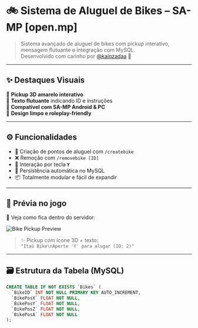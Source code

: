 # 🚲 Sistema de Aluguel de Bikes – SA-MP [open.mp]

> Sistema avançado de aluguel de bikes com pickup interativo, mensagem flutuante e integração com MySQL.  
> Desenvolvido com carinho por [@kaiqzadaa](https://github.com/kaiqzadaa) 💙

---

## ✨ Destaques Visuais

🔸 **Pickup 3D amarelo interativo**  
🔸 **Texto flutuante** indicando ID e instruções  
🔸 **Compatível com SA-MP Android & PC**  
🔸 **Design limpo e roleplay-friendly**

---

## ⚙️ Funcionalidades

- 🔧 Criação de pontos de aluguel com `/createbike`
- ❌ Remoção com `/removebike [ID]`
- 🧲 Interação por tecla **`Y`**
- 🧠 Persistência automática no MySQL
- 📦 Totalmente modular e fácil de expandir

---

## 🧱 Prévia no jogo

📸 Veja como fica dentro do servidor:

![Bike Pickup Preview](https://cdn.discordapp.com/attachments/1387605611797024780/1390327816742113331/Screenshot_20250703-104603.jpg?ex=6867db2e&is=686689ae&hm=2a41424fa4a36089946ff4d04fad5351a2b637c50e037686dadf0d9bcae99292&) <!-- Altere essa URL -->

> ✨ Pickup com ícone 3D + texto:  
> `"Itaú Bike\nAperte 'Y' para alugar (ID: 2)"`

---

## 🗃️ Estrutura da Tabela (MySQL)

```sql
CREATE TABLE IF NOT EXISTS `Bikes` (
  `BikeID` INT NOT NULL PRIMARY KEY AUTO_INCREMENT,
  `BikePosX` FLOAT NOT NULL,
  `BikePosY` FLOAT NOT NULL,
  `BikePosZ` FLOAT NOT NULL,
  `BikePosA` FLOAT NOT NULL
);
